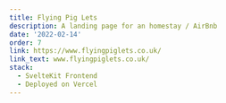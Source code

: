 ```yaml
---
title: Flying Pig Lets
description: A landing page for an homestay / AirBnb
date: '2022-02-14'
order: 7
link: https://www.flyingpiglets.co.uk/
link_text: www.flyingpiglets.co.uk/
stack:
  - SvelteKit Frontend
  - Deployed on Vercel
---
```

